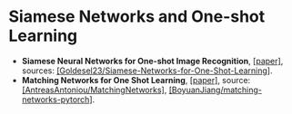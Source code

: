 # Siamese Networks and One-shot Learning

- **Siamese Neural Networks for One-shot Image Recognition**, [[paper]](https://www.cs.cmu.edu/~rsalakhu/papers/oneshot1.pdf), sources: [[Goldesel23/Siamese-Networks-for-One-Shot-Learning]](https://github.com/Goldesel23/Siamese-Networks-for-One-Shot-Learning).
- **Matching Networks for One Shot Learning**, [[paper]](https://arxiv.org/pdf/1606.04080.pdf), source: [[AntreasAntoniou/MatchingNetworks]](https://github.com/AntreasAntoniou/MatchingNetworks), [[BoyuanJiang/matching-networks-pytorch]](https://github.com/BoyuanJiang/matching-networks-pytorch).